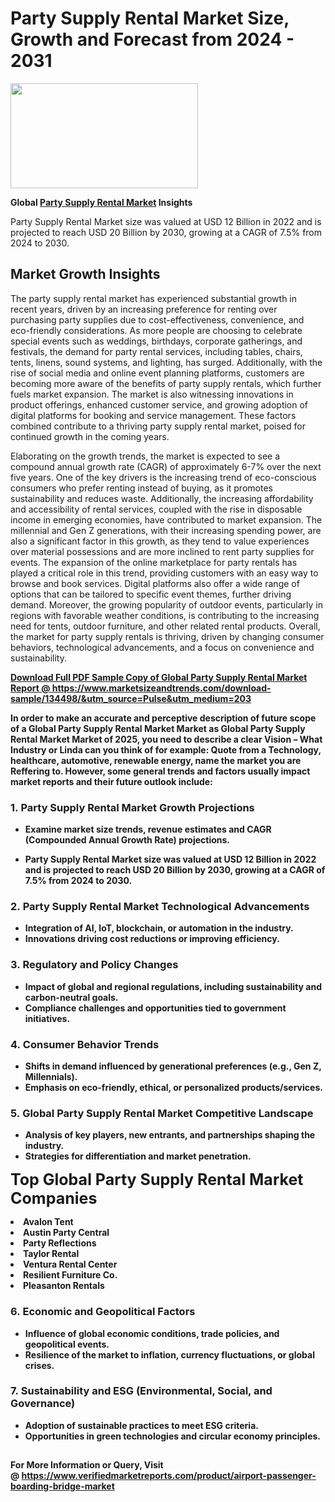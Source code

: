 <H1>Party Supply Rental Market Size, Growth and Forecast from 2024 - 2031</H1><img class="aligncenter size-medium wp-image-584254" src="https://thirdeyenews.in/wp-content/uploads/2024/09/Global-Market-Research-300x168.jpeg" alt="" width="300" height="168" /><p><strong>Global&nbsp;<a href="https://www.marketsizeandtrends.com/download-sample/134498/&amp;utm_source=Pulse&amp;utm_medium=203">Party Supply Rental Market</a> Insights</strong></p><p>Party Supply Rental Market size was valued at USD 12 Billion in 2022 and is projected to reach USD 20 Billion by 2030, growing at a CAGR of 7.5% from 2024 to 2030.</p><p><h2>Market Growth Insights</h2> <p>The party supply rental market has experienced substantial growth in recent years, driven by an increasing preference for renting over purchasing party supplies due to cost-effectiveness, convenience, and eco-friendly considerations. As more people are choosing to celebrate special events such as weddings, birthdays, corporate gatherings, and festivals, the demand for party rental services, including tables, chairs, tents, linens, sound systems, and lighting, has surged. Additionally, with the rise of social media and online event planning platforms, customers are becoming more aware of the benefits of party supply rentals, which further fuels market expansion. The market is also witnessing innovations in product offerings, enhanced customer service, and growing adoption of digital platforms for booking and service management. These factors combined contribute to a thriving party supply rental market, poised for continued growth in the coming years.</p> <p><strong><a href="#"></a></strong></p> <p>Elaborating on the growth trends, the market is expected to see a compound annual growth rate (CAGR) of approximately 6-7% over the next five years. One of the key drivers is the increasing trend of eco-conscious consumers who prefer renting instead of buying, as it promotes sustainability and reduces waste. Additionally, the increasing affordability and accessibility of rental services, coupled with the rise in disposable income in emerging economies, have contributed to market expansion. The millennial and Gen Z generations, with their increasing spending power, are also a significant factor in this growth, as they tend to value experiences over material possessions and are more inclined to rent party supplies for events. The expansion of the online marketplace for party rentals has played a critical role in this trend, providing customers with an easy way to browse and book services. Digital platforms also offer a wide range of options that can be tailored to specific event themes, further driving demand. Moreover, the growing popularity of outdoor events, particularly in regions with favorable weather conditions, is contributing to the increasing need for tents, outdoor furniture, and other related rental products. Overall, the market for party supply rentals is thriving, driven by changing consumer behaviors, technological advancements, and a focus on convenience and sustainability.</p> <p><strong><a href="#"></p><p><span class=""><strong>Download Full PDF Sample Copy of Global Party Supply Rental Market Report</strong> @ <a href="https://www.marketsizeandtrends.com/download-sample/134498/&amp;utm_source=Pulse&amp;utm_medium=203" target="_blank">https://www.marketsizeandtrends.com/download-sample/134498/&amp;utm_source=Pulse&amp;utm_medium=203</a></span></p><p>In order to make an accurate and perceptive description of future scope of a Global&nbsp;Party Supply Rental Market Market as Global&nbsp;Party Supply Rental Market Market of 2025, you need to describe a clear Vision &ndash; What Industry or Linda can you think of for example: Quote from a Technology, healthcare, automotive, renewable energy, name the market you are Reffering to. However, some general trends and factors usually impact market reports and their future outlook include:</p><h3>1.&nbsp;<strong>Party Supply Rental Market Growth Projections</strong></h3><ul><li>Examine market size trends, revenue estimates and CAGR (Compounded Annual Growth Rate) projections.</li><li><p>Party Supply Rental Market size was valued at USD 12 Billion in 2022 and is projected to reach USD 20 Billion by 2030, growing at a CAGR of 7.5% from 2024 to 2030.</p></li></ul><h3>2.&nbsp;<strong>Party Supply Rental Market Technological Advancements</strong></h3><ul><li>Integration of AI, IoT, blockchain, or automation in the industry.</li><li>Innovations driving cost reductions or improving efficiency.</li></ul><h3>3.&nbsp;<strong>Regulatory and Policy Changes</strong></h3><ul><li>Impact of global and regional regulations, including sustainability and carbon-neutral goals.</li><li>Compliance challenges and opportunities tied to government initiatives.</li></ul><h3>4.&nbsp;<strong>Consumer Behavior Trends</strong></h3><ul><li>Shifts in demand influenced by generational preferences (e.g., Gen Z, Millennials).</li><li>Emphasis on eco-friendly, ethical, or personalized products/services.</li></ul><h3>5.&nbsp;<strong>Global Party Supply Rental Market Competitive Landscape</strong></h3><ul><li>Analysis of key players, new entrants, and partnerships shaping the industry.</li><li>Strategies for differentiation and market penetration.</li></ul><p data-pm-slice="1 1 []"><span style="color: inherit; font-family: inherit; font-size: 25px;">Top Global Party Supply Rental Market Companies</span></p><div class="" data-test-id=""><p><li>Avalon Tent</li><li> Austin Party Central</li><li> Party Reflections</li><li> Taylor Rental</li><li> Ventura Rental Center</li><li> Resilient Furniture Co.</li><li> Pleasanton Rentals</li></p></div><h3>6.&nbsp;<strong>Economic and Geopolitical Factors</strong></h3><ul><li>Influence of global economic conditions, trade policies, and geopolitical events.</li><li>Resilience of the market to inflation, currency fluctuations, or global crises.</li></ul><h3>7.&nbsp;<strong>Sustainability and ESG (Environmental, Social, and Governance)</strong></h3><ul><li>Adoption of sustainable practices to meet ESG criteria.</li><li>Opportunities in green technologies and circular economy principles.</li></ul><h2><strong style="font-size: 14px;">For More Information or Query, Visit @&nbsp;</strong><a style="background-color: #ffffff; font-size: 14px;" href="https://www.marketsizeandtrends.com/report/party-supply-rental-market/" target="_blank">https://www.verifiedmarketreports.com/product/airport-passenger-boarding-bridge-market</a></h2>
